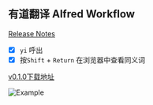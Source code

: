 有道翻译 Alfred Workflow
---

[Release Notes](https://github.com/fangwentong/Youdao-Alfred-workflow/releases)

- [x] `yi` 呼出
- [x] 按`Shift` + `Return` 在浏览器中查看同义词

[v0.1.0下载地址](https://github.com/fangwentong/Youdao-Alfred-workflow/releases/download/v0.1/Youdao-Translation.alfredworkflow)

![Example](https://cloud.githubusercontent.com/assets/5756771/8721875/6ac16c2c-2bf1-11e5-9b4d-9a81b0e61b41.png)
